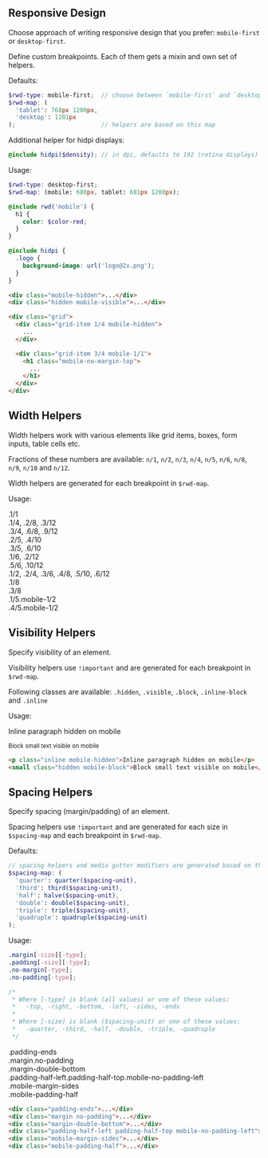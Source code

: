 
## Responsive Design

Choose approach of writing responsive design that you prefer:
`mobile-first` or `desktop-first`.

Define custom breakpoints. Each of them gets a mixin and own set of helpers.

Defaults:

```scss
$rwd-type: mobile-first;  // choose between `mobile-first` and `desktop-first`
$rwd-map: (
  'tablet': 768px 1200px,
  'desktop': 1201px
);                        // helpers are based on this map
```

Additional helper for hidpi displays:

```scss
@include hidpi($density); // in dpi, defaults to 192 (retina displays)
```

Usage:

```scss
$rwd-type: desktop-first;
$rwd-map: (mobile: 680px, tablet: 681px 1200px);

@include rwd('mobile') {
  h1 {
    color: $color-red;
  }
}

@include hidpi {
  .logo {
    background-image: url('logo@2x.png');
  }
}
```

```html
<div class="mobile-hidden">...</div>
<div class="hidden mobile-visible">...</div>

<div class="grid">
  <div class="grid-item 1/4 mobile-hidden">
    ...
  </div>

  <div class="grid-item 3/4 mobile-1/1">
    <h1 class="mobile-no-margin-top">
      ...
    </h1>
  </div>
</div>
```

## Width Helpers

Width helpers work with various elements like grid items, boxes, form inputs,
table cells etc.

Fractions of these numbers are available: `n/1`, `n/2`, `n/3`, `n/4`,
`n/5`, `n/6`, `n/8`, `n/9`, `n/10` and `n/12`.

Width helpers are generated for each breakpoint in `$rwd-map`.

Usage:

<div class="grid">
  <div class="grid-item 1/1">
    <div class="preview-grid">
      .1/1
    </div>
  </div>
</div>

<div class="grid">
  <div class="grid-item 1/4">
    <div class="preview-grid">
      .1/4, .2/8, .3/12
    </div>
  </div>
  <div class="grid-item 3/4">
    <div class="preview-grid">
      .3/4, .6/8, .9/12
    </div>
  </div>
</div>

<div class="grid">
  <div class="grid-item 2/5">
    <div class="preview-grid">
      .2/5, .4/10
    </div>
  </div>
  <div class="grid-item 3/5">
    <div class="preview-grid">
      .3/5, .6/10
    </div>
  </div>
</div>

<div class="grid">
  <div class="grid-item 1/6">
    <div class="preview-grid">
      .1/6, .2/12
    </div>
  </div>
  <div class="grid-item 5/6">
    <div class="preview-grid">
      .5/6, .10/12
    </div>
  </div>
</div>

<div class="grid">
  <div class="grid-item 1/2">
    <div class="preview-grid">
      .1/2, .2/4, .3/6, .4/8, .5/10, .6/12
    </div>
  </div>
  <div class="grid-item 1/8">
    <div class="preview-grid">
      .1/8
    </div>
  </div>
  <div class="grid-item 3/8">
    <div class="preview-grid">
      .3/8
    </div>
  </div>
</div>

<div class="grid">
  <div class="grid-item 1/5 mobile-1/2">
    <div class="preview-grid">
      .1/5.mobile-1/2
    </div>
  </div>
  <div class="grid-item 4/5 mobile-1/2">
    <div class="preview-grid">
      .4/5.mobile-1/2
    </div>
  </div>
</div>

## Visibility Helpers

Specify visibility of an element.

Visibility helpers use `!important` and are generated for each breakpoint in `$rwd-map`.

Following classes are available: `.hidden`, `.visible`, `.block`,
`.inline-block` and `.inline`

Usage:

<div class="example">
  <p class="inline mobile-hidden">Inline paragraph hidden on mobile</p>
  <small class="hidden mobile-block">Block small text visible on mobile</small>
</div>

```html
<p class="inline mobile-hidden">Inline paragraph hidden on mobile</p>
<small class="hidden mobile-block">Block small text visible on mobile</small>
```

## Spacing Helpers

Specify spacing (margin/padding) of an element.

Spacing helpers use `!important` and are generated for each size
in `$spacing-map` and each breakpoint in `$rwd-map`.

Defaults:

```scss
// spacing helpers and media gutter modifiers are generated based on this map
$spacing-map: (
  'quarter': quarter($spacing-unit),
  'third': third($spacing-unit),
  'half': halve($spacing-unit),
  'double': double($spacing-unit),
  'triple': triple($spacing-unit),
  'quadruple': quadruple($spacing-unit)
);
```

Usage:

```scss
.margin[-size][-type];
.padding[-size][-type];
.no-margin[-type];
.no-padding[-type];

/*
 * Where [-type] is blank (all values) or one of these values:
 *   -top, -right, -bottom, -left, -sides, -ends
 *
 * Where [-size] is blank ($spacing-unit) or one of these values:
 *   -quarter, -third, -half, -double, -triple, -quadruple
 */
```

<div class="example">
  <div class="padding-ends bg-green text-white text-mono text-small">
    .padding-ends
  </div>
  <div class="margin no-padding bg-olive text-white text-mono text-small">
    .margin.no-padding
  </div>
  <div class="margin-double-bottom bg-teal text-white text-mono text-small">
    .margin-double-bottom
  </div>
  <div class="padding-half-left padding-half-top mobile-no-padding-left bg-aqua text-white text-mono text-small">
    .padding-half-left.padding-half-top.mobile-no-padding-left
  </div>
  <div class="mobile-margin-sides bg-blue text-white text-mono text-small">
    .mobile-margin-sides
  </div>
  <div class="mobile-padding-half bg-navy text-white text-mono text-small">
    .mobile-padding-half
  </div>
</div>

```html
<div class="padding-ends">...</div>
<div class="margin no-padding">...</div>
<div class="margin-double-bottom">...</div>
<div class="padding-half-left padding-half-top mobile-no-padding-left">...</div>
<div class="mobile-margin-sides">...</div>
<div class="mobile-padding-half">...</div>
```
